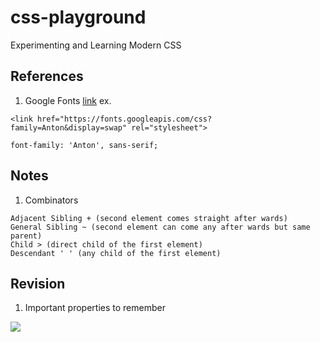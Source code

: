 # css-playground
Experimenting and Learning Modern CSS

## References

1. Google Fonts [link](https://fonts.google.com/) ex.
```
<link href="https://fonts.googleapis.com/css?family=Anton&display=swap" rel="stylesheet">

font-family: 'Anton', sans-serif;

```

## Notes

1.  Combinators
```
Adjacent Sibling + (second element comes straight after wards)
General Sibling ~ (second element can come any after wards but same parent)
Child > (direct child of the first element)
Descendant ' ' (any child of the first element)
```

## Revision

1. Important properties to remember

![]("resources/images/somebasicproperties.png")